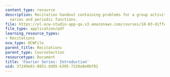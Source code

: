 ```yaml
---
content_type: resource
description: Recitation handout containing problems for a group activity on Fourier
  series and periodic functions.
file: https://ol-ocw-studio-app-qa.s3.amazonaws.com/courses/18-03-differential-equations-spring-2010/37249e018851dd9563057320a8e0bf01_MIT18_03S10_rec_13.pdf
file_type: application/pdf
learning_resource_types:
- Recitations
ocw_type: OCWFile
parent_title: Recitations
parent_type: CourseSection
resourcetype: Document
title: 'Fourier Series: Introduction'
uid: 37249e01-8851-dd95-6305-7320a8e0bf01
---
```

